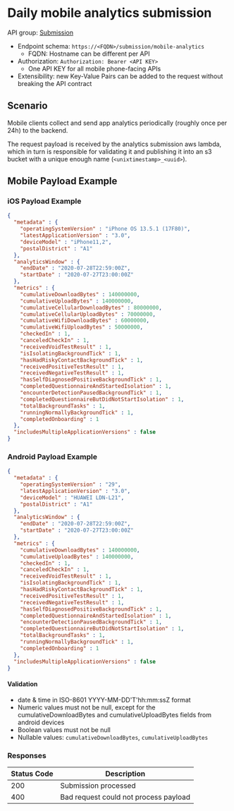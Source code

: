 # Daily mobile analytics submission

API group: [Submission](../guidebook.md#system-apis-and-interfaces)

- Endpoint schema: ```https://<FQDN>/submission/mobile-analytics```
  - FQDN: Hostname can be different per API
- Authorization: ```Authorization: Bearer <API KEY>```
  - One API KEY for all mobile phone-facing APIs
- Extensibility: new Key-Value Pairs can be added to the request without breaking the API contract

## Scenario
Mobile clients collect and send app analytics periodically (roughly once per 24h) to the backend.
 
The request payload is received by the analytics submission aws lambda, which in turn is responsible for validating it 
and publishing it into an s3 bucket with a unique enough name (`<unixtimestamp>_<uuid>`). 

## Mobile Payload Example

### iOS Payload Example
```json
{
  "metadata" : {
    "operatingSystemVersion" : "iPhone OS 13.5.1 (17F80)",
    "latestApplicationVersion" : "3.0",
    "deviceModel" : "iPhone11,2",
    "postalDistrict" : "A1"
  },
  "analyticsWindow" : {
    "endDate" : "2020-07-28T22:59:00Z",
    "startDate" : "2020-07-27T23:00:00Z"
  },
  "metrics" : {
    "cumulativeDownloadBytes" : 140000000,
    "cumulativeUploadBytes" : 140000000,
    "cumulativeCellularDownloadBytes" : 80000000,
    "cumulativeCellularUploadBytes" : 70000000,
    "cumulativeWifiDownloadBytes" : 60000000,
    "cumulativeWifiUploadBytes" : 50000000,
    "checkedIn" : 1,
    "canceledCheckIn" : 1,
    "receivedVoidTestResult" : 1,
    "isIsolatingBackgroundTick" : 1,
    "hasHadRiskyContactBackgroundTick" : 1,
    "receivedPositiveTestResult" : 1,
    "receivedNegativeTestResult" : 1,
    "hasSelfDiagnosedPositiveBackgroundTick" : 1,
    "completedQuestionnaireAndStartedIsolation" : 1,
    "encounterDetectionPausedBackgroundTick" : 1,
    "completedQuestionnaireButDidNotStartIsolation" : 1,
    "totalBackgroundTasks" : 1,
    "runningNormallyBackgroundTick" : 1,
    "completedOnboarding" : 1
  },
  "includesMultipleApplicationVersions" : false
}
```

### Android Payload Example
```json
{
  "metadata" : {
    "operatingSystemVersion" : "29",
    "latestApplicationVersion" : "3.0",
    "deviceModel" : "HUAWEI LDN-L21",
    "postalDistrict" : "A1"
  },
  "analyticsWindow" : {
    "endDate" : "2020-07-28T22:59:00Z",
    "startDate" : "2020-07-27T23:00:00Z"
  },
  "metrics" : {
    "cumulativeDownloadBytes" : 140000000,
    "cumulativeUploadBytes" : 140000000,
    "checkedIn" : 1,
    "canceledCheckIn" : 1,
    "receivedVoidTestResult" : 1,
    "isIsolatingBackgroundTick" : 1,
    "hasHadRiskyContactBackgroundTick" : 1,
    "receivedPositiveTestResult" : 1,
    "receivedNegativeTestResult" : 1,
    "hasSelfDiagnosedPositiveBackgroundTick" : 1,
    "completedQuestionnaireAndStartedIsolation" : 1,
    "encounterDetectionPausedBackgroundTick" : 1,
    "completedQuestionnaireButDidNotStartIsolation" : 1,
    "totalBackgroundTasks" : 1,
    "runningNormallyBackgroundTick" : 1,
    "completedOnboarding" : 1
  },
  "includesMultipleApplicationVersions" : false
}
```
#### Validation
* date & time in ISO-8601 YYYY-MM-DD'T'hh:mm:ssZ format
* Numeric values must not be null, except for the cumulativeDownloadBytes and cumulativeUploadBytes fields from android devices
* Boolean values must not be null
* Nullable values: `cumulativeDownloadBytes`, `cumulativeUploadBytes`

### Responses
| Status Code | Description |
| --- | --- |
| 200 | Submission processed |
| 400 | Bad request could not process payload |
